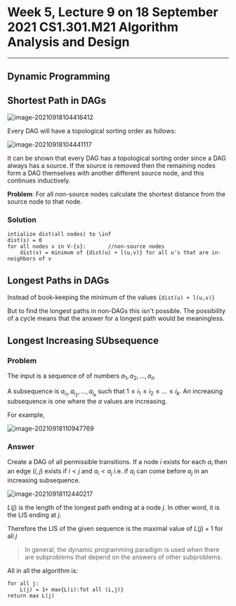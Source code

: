 # Week 5, Lecture 9 on 18 September 2021 CS1.301.M21 Algorithm Analysis and Design

***

## Dynamic Programming

## Shortest Path in DAGs

![image-20210918104416412](C:\Users\gpaul\AppData\Roaming\Typora\typora-user-images\image-20210918104416412.png)

Every DAG will have a topological sorting order as follows:

![image-20210918104441117](C:\Users\gpaul\AppData\Roaming\Typora\typora-user-images\image-20210918104441117.png)

It can be shown that every DAG has a topological sorting order since a DAG always has a source. If the source is removed then the remaining nodes form a DAG themselves with another different source node, and this continues inductively.

**Problem**: For all non-source nodes calculate the shortest distance from the source node to that node.

### Solution

```
intialize dist(all nodes) to \inf
dist(s) = 0
for all nodes v in V-{s}:		//non-source nodes
	dist(v) = minimum of {dist(u) + l(u,v)} for all u's that are in-neighbors of v
```

## Longest Paths in DAGs

Instead of book-keeping the minimum of the values `{dist(u) + l(u,v)}`

But to find the longest paths in non-DAGs this isn't possible. The possibility of a cycle means that the answer for a longest path would be meaningless.

## Longest Increasing SUbsequence

### Problem

The input is a sequence of of numbers $a_1,a_2,...,a_n$

A subsequence is $a_{i_{1}},a_{i_{2}},...,a_{i_{k}}$ such that $1 \leq i_1 \leq i_2 \leq ...\leq i_k$. An increasing subsequence is one where the $a$ values are increasing.

For example,

![image-20210918110947769](C:\Users\gpaul\AppData\Roaming\Typora\typora-user-images\image-20210918110947769.png)

### Answer

Create a DAG of all permissible transitions. If a node $i$ exists for each $a_i$ then an edge $(i,j)$ exists if $i<j$ and $a_i<a_j$ i.e. if $a_i$ can come before $a_j$ in an increasing subsequence.

![image-20210918112440217](C:\Users\gpaul\AppData\Roaming\Typora\typora-user-images\image-20210918112440217.png)

$L(j)$ is the length of the longest path ending at a node $j$. In other word, it is the LIS ending at $j$.

Therefore the LIS of the given sequence is the maximal value of $L(j)+1$ for all $j$ 

> In general, the dynamic programming paradigm is used when there are subproblems that depend on the answers of other subproblems. 

All in all the algorithm is:

```
for all j:
	L(j) = 1+ max{L(i):fot all (i,j)}
return max L(j)
```

